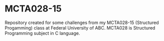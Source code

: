 # MCTA028-15
Repository created for some challenges from my MCTA028-15 (Structured Progamming) class at Federal University of ABC. 
MCTA028 is Structured Programming subject in C language.
